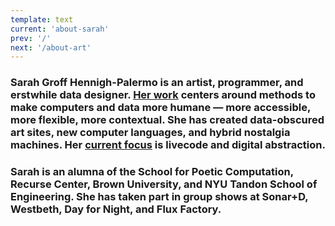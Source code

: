 ```yaml
---
template: text
current: 'about-sarah'
prev: '/'
next: '/about-art'
---
```


### Sarah Groff Hennigh-Palermo is an artist, programmer, and erstwhile data designer. **[Her work](/sketches) centers around methods to make computers and data more humane — more accessible, more flexible, more contextual.** She has created data-obscured art sites, new computer languages, and hybrid nostalgia machines. **Her [current focus](/about-art) is livecode and digital abstraction.**

### Sarah is an alumna of the School for Poetic Computation, Recurse Center, Brown University, and NYU Tandon School of Engineering. **She has taken part in group shows at Sonar+D, Westbeth, Day for Night, and Flux Factory.**
